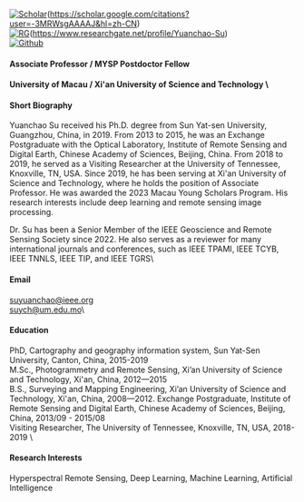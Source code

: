 

[![Scholar](https://img.shields.io/badge/Google_Scholar-blue?logo=google)](https://scholar.google.com/citations?user=YOUR_ID)(https://scholar.google.com/citations?user=-3MRWsgAAAAJ&hl=zh-CN) \
[![RG](https://img.shields.io/badge/RG-ResearchGate-green?style=for-the-badge&logo=researchgate&logoColor=white)](https://www.researchgate.net/profile/Your_Profile)(https://www.researchgate.net/profile/Yuanchao-Su) \
[![Github](https://img.shields.io/badge/github-blue?logo=github)](https://github.com/yuanchaosu?tab=repositories) 


#### Associate Professor / MYSP Postdoctor Fellow

#### University of Macau / Xi'an University of Science and Technology \

#### Short Biography
Yuanchao Su received his Ph.D. degree from Sun Yat-sen University, Guangzhou, China, in 2019. 
From 2013 to 2015, he was an Exchange Postgraduate with the Optical Laboratory, Institute of Remote Sensing and Digital Earth, Chinese Academy of Sciences, Beijing, China. From 2018 to 2019, he served as a Visiting Researcher at the University of Tennessee, Knoxville, TN, USA. Since 2019, he has been serving at Xi'an University of Science and Technology, where he holds the position of Associate Professor. He was awarded the 2023 Macau Young Scholars Program. His research interests include deep learning and remote sensing image processing.

Dr. Su has been a Senior Member of the IEEE Geoscience and Remote Sensing Society since 2022. He also serves as a reviewer for many international journals and conferences, such as IEEE TPAMI, IEEE TCYB, IEEE TNNLS, IEEE TIP, and IEEE TGRS\

#### Email
suyuanchao@ieee.org \
suych@um.edu.mo\

#### Education
PhD, Cartography and geography information system,  Sun Yat-Sen University, Canton, China, 2015-2019 \
M.Sc., Photogrammetry and Remote Sensing, Xi’an University of Science and Technology, Xi'an, China, 2012—2015 \
B.S., Surveying and Mapping Engineering, Xi’an University of Science and Technology, Xi'an, China, 2008—2012.
Exchange Postgraduate, Institute of Remote Sensing and Digital Earth, Chinese Academy of Sciences, Beijing, China, 2013/09 - 2015/08 \
Visiting Researcher, The University of Tennessee, Knoxville, TN, USA, 2018-2019 \

#### Research Interests
Hyperspectral Remote Sensing, Deep Learning, Machine Learning, Artificial Intelligence

